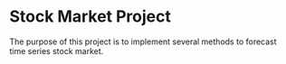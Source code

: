 # Stock Market Project

The purpose of this project is to implement several methods to forecast time series stock market.

